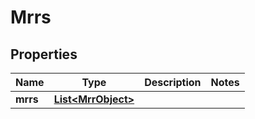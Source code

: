 

# Mrrs


## Properties

| Name | Type | Description | Notes |
|------------ | ------------- | ------------- | -------------|
|**mrrs** | [**List&lt;MrrObject&gt;**](MrrObject.md) |  |  |



